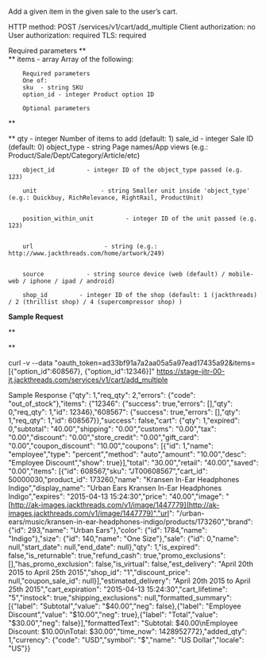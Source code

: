 Add a given item in the given sale to the user’s cart.

HTTP method: POST /services/v1/cart/add_multiple
Client authorization: no
User authorization: required
TLS: required

Required parameters
**    
**    items  - array Array of the following:


        
        Required parameters    
        One of:
        sku  - string SKU
        option_id - integer Product option ID

        Optional parameters
**

**        qty          - integer Number of items to add (default: 1)
        sale_id         - integer Sale ID (default: 0)
        object_type     - string Page names/App views (e.g.: Product/Sale/Dept/Category/Article/etc)

        object_id         - integer ID of the object_type passed (e.g. 123)

        unit                  - string Smaller unit inside 'object_type' (e.g.: Quickbuy, RichRelevance, RightRail, ProductUnit)


        position_within_unit         - integer ID of the unit passed (e.g. 123)


        url                    - string (e.g.: http://www.jackthreads.com/home/artwork/249)


        source            - string source device (web (default) / mobile-web / iphone / ipad / android)

        shop_id         - integer ID of the shop (default: 1 (jackthreads) / 2 (thrillist shop) / 4 (supercompressor shop) )


**Sample Request**

**

**

curl -v --data "oauth_token=ad33bf91a7a2aa05a5a97ead17435a92&items=[{\"option_id\":608567}, {\"option_id\":12346}]" https://stage-jitr-00-jt.jackthreads.com/services/v1/cart/add_multiple




Sample Response
{"qty": 1,"req_qty": 2,"errors": {"code": "out_of_stock"},"items": {"12346": {"success": true,"errors": [],"qty": 0,"req_qty": 1,"id": 12346},"608567": {"success": true,"errors": [],"qty": 1,"req_qty": 1,"id": 608567}},"success": false,"cart": {"qty": 1,"expired": 0,"subtotal": "40.00","shipping": "0.00","customs": "0.00","tax": "0.00","discount": "0.00","store_credit": "0.00","gift_card": "0.00","coupon_discount": "10.00","coupons": [{"id": 1,"name": "employee","type": "percent","method": "auto","amount": "10.00","desc": "Employee Discount","show": true}],"total": "30.00","retail": "40.00","saved": "0.00","items": [{"id": 608567,"sku": "JT00608567","cart_id": 50000030,"product_id": 173260,"name": "Kransen In-Ear Headphones Indigo","display_name": "Urban Ears Kransen In-Ear Headphones Indigo","expires": "2015-04-13 15:24:30","price": "40.00","image": "[http://ak-images.jackthreads.com/v1/image/1447779](http://ak-images.jackthreads.com/v1/image/1447779)","url": "/urban-ears/music/kransen-in-ear-headphones-indigo/products/173260","brand": {"id": 293,"name": "Urban Ears"},"color": {"id": 1784,"name": "Indigo"},"size": {"id": 140,"name": "One Size"},"sale": {"id": 0,"name": null,"start_date": null,"end_date": null},"qty": 1,"is_expired": false,"is_returnable": true,"refund_cash": true,"promo_exclusions": [],"has_promo_exclusion": false,"is_virtual": false,"est_delivery": "April 20th 2015 to April 25th 2015","shop_id": "1","discount_price": null,"coupon_sale_id": null}],"estimated_delivery": "April 20th 2015 to April 25th 2015","cart_expiration": "2015-04-13 15:24:30","cart_lifetime": "5","instock": true,"shipping_exclusions": null,"formatted_summary": [{"label": "Subtotal","value": "$40.00","neg": false},{"label": "Employee Discount","value": "$10.00","neg": true},{"label": "Total","value": "$30.00","neg": false}],"formattedText": "Subtotal: $40.00\nEmployee Discount: $10.00\nTotal: $30.00","time_now": 1428952772},"added_qty": 1,"currency": {"code": "USD","symbol": "$","name": "US Dollar","locale": "US"}}